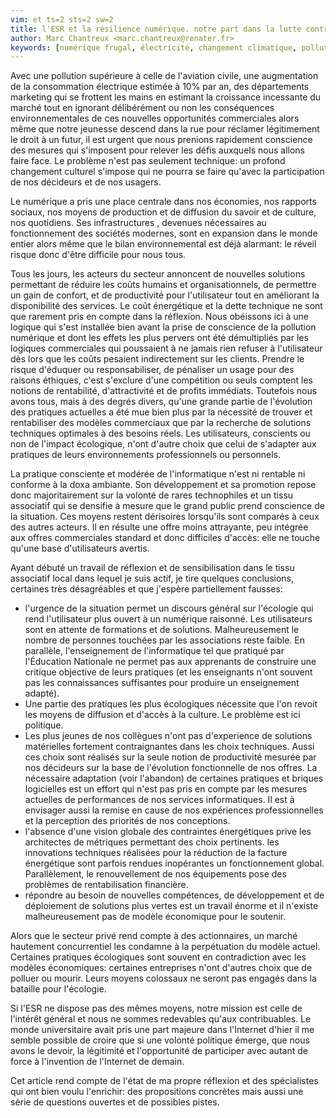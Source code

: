 ```yaml
---
vim: et ts=2 sts=2 sw=2
title: l'ESR et la résilience numérique. notre part dans la lutte contre le changement climatique
author: Marc Chantreux <marc.chantreux@renater.fr>
keywords: [numérique frugal, électricité, changement climatique, pollution numérique, sobriété numérique]
---
```


Avec une pollution supérieure à celle de l'aviation civile, une augmentation
de la consommation électrique estimée à 10% par an, des départements marketing
qui se frottent les mains en estimant la croissance incessante du marché tout en
ignorant délibérément ou non les conséquences environnementales de ces nouvelles
opportunités commerciales alors même que notre jeunesse descend dans la rue
pour réclamer légitimement le droit à un futur, il est urgent que nous prenions
rapidement conscience des mesures qui s'imposent pour relever les défis auxquels
nous allons faire face. Le problème n'est pas seulement technique: un profond
changement culturel s'impose qui ne pourra se faire qu'avec la participation de nos
décideurs et de nos usagers.

Le numérique a pris une place centrale dans nos économies, nos rapports
sociaux, nos moyens de production et de diffusion du savoir et de culture, nos
quotidiens. Ses infrastructures , devenues nécessaires au fonctionnement
des sociétés modernes, sont en expansion dans le monde entier alors même que le bilan
environnemental est déjà alarmant: le réveil risque donc d'être difficile pour nous
tous.

Tous les jours, les acteurs du secteur annoncent de nouvelles solutions permettant
de réduire les coûts humains et organisationnels, de permettre un gain de confort,
et de productivité pour l'utilisateur tout en améliorant la disponibilité des
services. Le coût énergétique et la dette technique ne sont que rarement pris
en compte dans la réflexion. Nous obéissons ici à une logique qui s'est installée
bien avant la prise de conscience de la pollution numérique et dont les effets les
plus pervers ont été démultipliés par les logiques commerciales qui poussaient
à ne jamais rien refuser à l'utilisateur dès lors que les coûts pesaient indirectement
sur les clients. Prendre le risque d'éduquer ou responsabiliser, de pénaliser
un usage pour des raisons éthiques, c'est s'exclure d'une compétition ou seuls
comptent les notions de rentabilité, d'attractivité et de profits immédiats.
Toutefois nous avons tous, mais à des degrés divers, qu'une grande partie de
l'évolution des pratiques actuelles a été mue bien plus par la nécessité de
trouver et rentabiliser des modèles commerciaux que par la recherche de
solutions techniques optimales à des besoins réels. Les utilisateurs,
conscients ou non de l'impact écologique, n'ont d'autre choix que celui de
s'adapter aux pratiques de leurs environnements professionnels ou personnels.

La pratique consciente et modérée de l'informatique n'est ni rentable ni
conforme à la doxa ambiante. Son développement et sa promotion repose donc
majoritairement sur la volonté de rares technophiles et un tissu associatif qui se
densifie à mesure que le grand public prend conscience de la situation. Ces moyens
restent dérisoires lorsqu'ils sont comparés à ceux des autres acteurs. Il en résulte
une offre moins attrayante, peu intégrée aux offres commerciales standard et donc
difficiles d'accès: elle ne touche qu'une base d'utilisateurs avertis.

Ayant débuté un travail de réflexion et de sensibilisation dans le tissu
associatif local dans lequel je suis actif, je tire quelques conclusions,
certaines très désagréables et que j'espère partiellement fausses:

* l'urgence de la situation permet un discours général sur l'écologie qui rend
  l'utilisateur plus ouvert à un numérique raisonné. Les utilisateurs sont en
  attente de formations et de solutions. Malheureusement le nombre de personnes
  touchées par les associations reste faible. En parallèle,
  l'enseignement de l'informatique tel que pratiqué par l'Éducation Nationale
  ne permet pas aux apprenants de construire une critique objective de leurs
  pratiques (et les enseignants n'ont souvent pas les connaissances suffisantes
  pour produire un enseignement adapté).
* Une partie des pratiques les plus écologiques nécessite que l'on revoit les moyens
  de diffusion et d'accès à la culture. Le problème est ici politique.
* Les plus jeunes de nos collègues n'ont pas d'experience de solutions matérielles
  fortement contraignantes dans les choix techniques. Aussi ces choix sont réalisés
  sur la seule notion de productivité mesurée par nos décideurs sur la base de
  l'évolution fonctionnelle de nos offres. La nécessaire adaptation (voir l'abandon)
  de certaines pratiques et briques logicielles est un effort qui n'est pas pris
  en compte par les mesures actuelles de performances de nos services informatiques.
  Il est à envisager aussi la remise en cause de nos expériences professionnelles
  et la perception des priorités de nos conceptions.
* l'absence d'une vision globale des contraintes énergétiques prive les architectes
  de métriques permettant des choix pertinents. les innovations techniques réalisées
  pour la réduction de la facture énergétique sont parfois rendues inopérantes
  un fonctionnement global. Parallèlement, le renouvellement de nos
  équipements pose des problèmes de rentabilisation financière.
* répondre au besoin de nouvelles compétences, de développement et de déploiement
  de solutions plus vertes est un travail énorme et il n'existe malheureusement pas
  de modèle économique pour le soutenir.

Alors que le secteur privé rend compte à des actionnaires, un marché hautement
concurrentiel les condamne à la perpétuation du modèle actuel. Certaines pratiques
écologiques sont souvent en contradiction avec les modèles économiques: certaines
entreprises n'ont d'autres choix que de polluer ou mourir. Leurs moyens colossaux
ne seront pas engagés dans la bataille pour l'écologie.

Si l'ESR ne dispose pas des mêmes moyens, notre mission est celle de l'intérêt
général et nous ne sommes redevables qu'aux contribuables. Le monde
universitaire avait pris une part majeure dans l'Internet d'hier il me semble
possible de croire que si une volonté politique émerge, que nous avons le
devoir, la légitimité et l'opportunité de participer avec autant de force à
l'invention de l'Internet de demain.

Cet article rend compte de l'état de ma propre réflexion et des spécialistes
qui ont bien voulu l'enrichir: des propositions concrètes mais aussi une série
de questions ouvertes et de possibles pistes.


